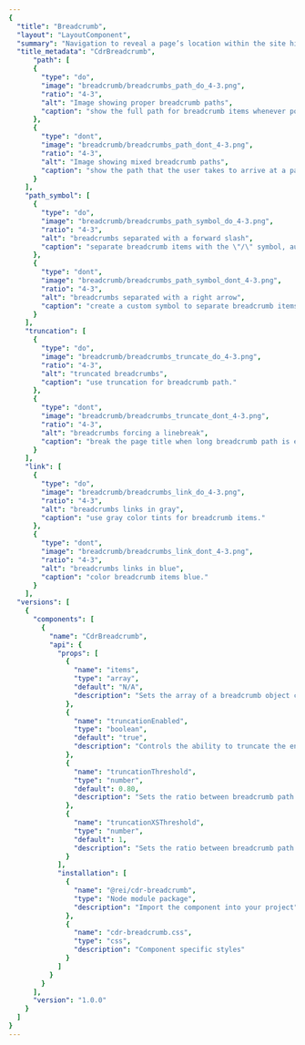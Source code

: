 ```yaml
---
{
  "title": "Breadcrumb",
  "layout": "LayoutComponent",
  "summary": "Navigation to reveal a page’s location within the site hierarchy",
  "title_metadata": "CdrBreadcrumb",
	  "path": [
      {
        "type": "do",
        "image": "breadcrumb/breadcrumbs_path_do_4-3.png",
        "ratio": "4-3",
        "alt": "Image showing proper breadcrumb paths",
        "caption": "show the full path for breadcrumb items whenever possible."
      },
      {
        "type": "dont",
        "image": "breadcrumb/breadcrumbs_path_dont_4-3.png",
        "ratio": "4-3",
        "alt": "Image showing mixed breadcrumb paths",
        "caption": "show the path that the user takes to arrive at a page."
      }
    ],
    "path_symbol": [
      {
        "type": "do",
        "image": "breadcrumb/breadcrumbs_path_symbol_do_4-3.png",
        "ratio": "4-3",
        "alt": "breadcrumbs separated with a forward slash",
        "caption": "separate breadcrumb items with the \"/\" symbol, automatically added in CSS."
      },
      {
        "type": "dont",
        "image": "breadcrumb/breadcrumbs_path_symbol_dont_4-3.png",
        "ratio": "4-3",
        "alt": "breadcrumbs separated with a right arrow",
        "caption": "create a custom symbol to separate breadcrumb items."
      }
    ],
    "truncation": [
      {
        "type": "do",
        "image": "breadcrumb/breadcrumbs_truncate_do_4-3.png",
        "ratio": "4-3",
        "alt": "truncated breadcrumbs",
        "caption": "use truncation for breadcrumb path."
      },
      {
        "type": "dont",
        "image": "breadcrumb/breadcrumbs_truncate_dont_4-3.png",
        "ratio": "4-3",
        "alt": "breadcrumbs forcing a linebreak",
        "caption": "break the page title when long breadcrumb path is expanded."
      }
    ],
    "link": [
      {
        "type": "do",
        "image": "breadcrumb/breadcrumbs_link_do_4-3.png",
        "ratio": "4-3",
        "alt": "breadcrumbs links in gray",
        "caption": "use gray color tints for breadcrumb items."
      },
      {
        "type": "dont",
        "image": "breadcrumb/breadcrumbs_link_dont_4-3.png",
        "ratio": "4-3",
        "alt": "breadcrumbs links in blue",
        "caption": "color breadcrumb items blue."
      }
    ],
  "versions": [
    {
      "components": [
        {
          "name": "CdrBreadcrumb",
          "api": {
            "props": [
              {
                "name": "items",
                "type": "array",
                "default": "N/A",
                "description": "Sets the array of a breadcrumb object containing a 'url' and 'name' property."
              },
              {
                "name": "truncationEnabled",
                "type": "boolean",
                "default": "true",
                "description": "Controls the ability to truncate the entire breadcrumb path. If this value is false, truncation will no longer occur."
              },
              {
                "name": "truncationThreshold",
                "type": "number",
                "default": 0.80,
                "description": "Sets the ratio between breadcrumb path width and container width when truncation will occur."
              },
              {
                "name": "truncationXSThreshold",
                "type": "number",
                "default": 1,
                "description": "Sets the ratio between breadcrumb path width and container width when truncation will occur at the XS breakpoint."
              }
            ],
            "installation": [
              {
                "name": "@rei/cdr-breadcrumb",
                "type": "Node module package",
                "description": "Import the component into your project"
              },
              {
                "name": "cdr-breadcrumb.css",
                "type": "css",
                "description": "Component specific styles"
              }
            ]
          }
        }
      ],
      "version": "1.0.0"
    }
  ]
}
---
```


<cdr-doc-tabs>
<template slot="Overview">
<cdr-doc-table-of-contents-shell>

## Default

Complete breadcrumb string with all items visible.

<cdr-doc-example-code-pair repository-href="/src/components/breadcrumb" sandbox-href="https://codesandbox.io/s/mm9qpyjojp" :backgroundToggle="false" :codeMaxHeight= false >

```html
  <cdr-breadcrumb
    :truncation-enabled="false"
    :items="[
      {item:{url:'', name: 'Snowboarding'}},
      {item:{url:'', name: 'Snowboard Clothing'}},
      {item:{url:'', name: 'Kids\' Snowboard Clothing'}}
    ]"
  />
```

</cdr-doc-example-code-pair>

## Truncated

Long breadcrumb path shortened to display the last 2 items with hidden links indicated by ellipsis.

<cdr-doc-example-code-pair repository-href="/src/components/breadcrumb" sandbox-href="https://codesandbox.io/s/mm9qpyjojp" :backgroundToggle="false" :codeMaxHeight= false>

```html
    <cdr-breadcrumb
      :items="[
        {item:{url:'', name: 'Kids\' Clothing'}},
        {item:{url:'', name: 'Kids\' Clothing Accessories'}},
        {item:{url:'', name: 'Kids\' Snowboard Gloves and Mittens'}},
        {item:{url:'', name: 'Kids\' Gloves'}},
        {item:{url:'', name: 'Kids\' Insulated Gloves'}},
      ]"
    />
```
</cdr-doc-example-code-pair>

## Accessibility


To ensure that usage of this component complies with accessibility guidelines:
- Indicate the current page location within a hierarchy using breadcrumbs
- Do not include the current page in breadcrumb path because the ```aria-current``` attribute is not defined for the last item

<br>

This component has compliance with WCAG guidelines by:
  - Using text color with a Level AA contrast ratio of 4.5:1 contrast between the text color and the background but only when displayed on light backgrounds
  - Defining the attribute ```aria-label=’Breadcrumb’```  in the  ```<nav>```  element to identify the structure of  ```cdr-breadcrumb```  as a breadcrumb path for assistive technologies
  - Defining that the ellipsis button contains the  ```aria-expanded=’false’```  attribute when the user has the ability to expand the breadcrumb path


</cdr-doc-table-of-contents-shell>
</template>

<template slot="Design Guidelines">
<cdr-doc-table-of-contents-shell>

## Use When

- Helping users understand where they are within the site hierarchy
- Providing a shortcut to explore similar products within common parent categories

### Don’t Use When

- Displaying a top-level page, such as a home or high level category page
- Linking to previous steps of a sequential process

## Foundations

- Avoid displaying breadcrumbs on non-white backgrounds
- Within a breadcrumb, link styles are adapted:
  - Ancestor links are displayed as $sys-color-taken-for-granite
  - Last child link is emphasized as $sys-color-heart-of-darkness
- Emphasize breadcrumb hover states with the  $sys-color-heart-of-darkness color and an underline

<cdr-img class="cdr-doc-article-img" alt="Breadcrumb hover state is emphasized using link color and underline" :src="$withBase(`/breadcrumb/Spec__Breadcrumb_Long_16-2.png`)" />

## Content
- Always align breadcrumb labels with page names that are the destination of that breadcrumb
- Incorporate keywords into page names and breadcrumbs to improve SEO
- Align breadcrumb labels with words customers use while searching for products, events, adventures or expert advice
- Never include the current page in a breadcrumb path. Instead, display that label only as a page title
- Guidelines for applying breadcrumb category names are found in the [REI Navigation Standards: Breadcrumbs](https://confluence.rei.com/display/NAV/Breadcrumb+Guidance) article
- For items in multiple categories and no primary path has been identified, display the most relevant path:
  - If an article lives in both Hiking and Camping, and the user browsed to the article through Hiking, show the breadcrumb that includes Hiking
  - If the user browsed to the same article through Camping, show the breadcrumb that includes Camping
  - If the user landed on the article from a Google search, show either category as a breadcrumb

## Behavior

Breadcrumbs provide context and a sense of place. This is especially important on a small screen, where other orienting content isn’t visible.

- Include the full location path data once and only once in the code
- Always retain the full location path in page markup, even if shortened due to responsive styling
- Display the complete breadcrumb path—not just the previous item—when an ellipsis is clicked or tapped
- When full breadcrumbs path is displayed, it may wrap to 2 or more lines
- Refer to API documentation for how to customize breadcrumb truncation width


### Do / Don't
<do-dont :examples="$page.frontmatter.path" />


### Truncation

Truncate breadcrumbs at 80% width of the screen’s content container except for mobile (that truncates at 100%) as shown below

<cdr-img class="cdr-doc-article-img" alt="breadcrumbs truncated to 80 percent of the container" :src="$withBase(`/breadcrumb/Spec__Breadcrumb_Truncated_with_Grid_16-4.png`)" />

Indicate hidden links using an ellipsis

<cdr-img class="cdr-doc-article-img" alt="breadcrumbs truncated with ellipsis" :src="$withBase(`/breadcrumb/Spec__Breadcrumb_Truncated_16-2.png`)" />

Truncate breadcrumbs left to right to show the final two links in the trail, so that at least the parent and grandparent are always visible

<do-dont :examples="$page.frontmatter.truncation" />


### Avoid Customization

<do-dont :examples="$page.frontmatter.path_symbol" />

<do-dont :examples="$page.frontmatter.link" />

## Resources

- [REI Navigation Standards: Breadcrumbs](https://confluence.rei.com/display/NAV/Breadcrumb+Guidance)

</cdr-doc-table-of-contents-shell>
</template>

<template slot="API">
<cdr-doc-table-of-contents-shell>

## Props

<cdr-doc-api type="prop" :api-data="$page.frontmatter.versions[0].components[0].api.props"/>

## Installation

Resources are available within the [CdrBreadcrumb package](https://www.npmjs.com/package/@rei/cdr-breadcrumb):

<cdr-doc-api type="installation" />

  - Component: `@rei/cdr-breadcrumb`
  - Component styles: `cdr-breadcrumb.css`

<br>

To incorporate the required assets for a component, use the following steps:

### 1. Install using NPM

Install the **CdrBreadcrumb** package using `npm` in your terminal:

_Terminal_

```bash
npm i -S @rei/cdr-breadcrumb
```

### 2. Import Dependencies

_main.js_

```javascript
// import your required CSS.
import "@rei/cdr-breadcrumb/dist/cdr-breadcrumb.css";
```

### 3. Add Component to a Template

_local.vue_

```vue
<template>
  <cdr-breadcrumb :items="breadcrumbItems"/>
</template>

<script>
import { CdrBreadcrumb } from '@rei/cdr-breadcrumb';
export default {

  components: {
     CdrBreadcrumb
  },
  data () {
    breadcrumbItems: [
      {
        item: {
          name: ‘Great GrandParent Page’,
          url: “<UrlBreadcrumb1>”
        }
      },
      {
        item: {
          name: “Grandparent Page”,
          url: “<UrlBreadcrumb2>”
        }
      }
      {
        item: {
          name: “Parent Page”,
          url: “<UrlBreadcrumb3>”
        }
      }
    ]
  }
}
</script>
```

## Usage

The ```items``` property requires an array of objects, in the format shown above. Notable values include:

- ```item.url``` (optional) string where the breadcrumb item segment links when clicked or tapped
- ```item.name``` (required) string for the breadcrumb text item segment

The array must be ordered appropriately from low index rendered on the left, to high index on the right.

The below example shows alternatively setting ```items``` using an array literal.
```vue
<cdr-breadcrumb
  :items="[
    {item:{url:'', name: 1}},
    {item:{url:'', name: 2}},
    {item:{url:'', name: 3}}
  ]"
/>
```

Use ```truncationEnabled``` to disable the truncation functionality.  Below shows truncation being disabled.

```vue
<cdr-breadcrumb
  :truncation-enabled="false"
  :items="[
    {url:'', name: 1},
    {url:'', name: 2},
    {url:'', name: 3}
  ]"
/>
```

Use the ```truncationThreshold``` prop to alter when truncation occurs:

- Value must be a number between 0 and 1
- Truncation occurs when (breadcrumb width) / (container width) exceeds the ```truncationThreshold``` value
- The default value is 0.80 ( 80% )

The below image and example code shows using ```truncationThreshold``` to set truncation to occur at 50%.

<cdr-img class="cdr-doc-article-img" alt="Breadcrumb with truncation threshold at 50% and 80%" :src="$withBase(`/breadcrumb/Spec_API___Breadcrumb_Truncated_Threshold_50to80_16-4.png`)" />

```vue
<cdr-breadcrumb
  :truncation-threshold="0.50"
  :items="breadcrumbItems"
/>
```
Use the ```truncationXSThreshold``` prop to alter when truncation occurs:

- Value must be a number between 0 and 1
- Truncation occurs when (breadcrumb width) / (container width) exceeds the ```truncationXSThreshold``` value on XS screen sizes
- The default value is 1 ( 100% )

The below image and example code shows using ```truncationXSThreshold``` to set truncation to occur at 70%.

<cdr-img class="cdr-doc-article-img" alt="Breadcrumb with truncation XS  threshold at 70%" :src="$withBase(`/breadcrumb/Spec_API___Breadcrumb_Truncated_XSThreshold_70to100_16-4.png`)" />

```vue
<cdr-breadcrumb
  :truncation-x-s-threshold=“0.70”
  :items="breadcrumbItems"
/>
```

</cdr-doc-table-of-contents-shell>
</template>

<template slot="History">

## 1.0.1
- Update **CdrAssets** dependency

## 1.0.0

- Displays as an inline list with links to previous sections
- Truncates when entire breadcrumb string gets too long
- Enables customization of whitespace threshold to the right, by default and in narrow viewports
- Incorporates accessibility and SEO compliant features
- Git commit reference [(08b883c)](https://github.com/rei/rei-cedar/commit/08b883c)

</template>
</cdr-doc-tabs>
